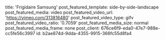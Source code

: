 title: 'Frigidaire Samsung'
post_featured_template: side-by-side-landscape
post_featured_media: video
post_featured_video_url: 'https://vimeo.com/313816480'
post_featured_video_type: gifv
post_featured_video_ratio: '0.7059'
post_featured_media_size: normal
post_featured_media_frame: none
post_client: 676ce6f9-eda0-47e7-988e-cc5fe56c3997
id: b2ae874d-9dda-4355-9915-366fc55d8fa4
